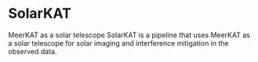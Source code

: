 # SolarKAT
MeerKAT as a solar telescope
SolarKAT is a pipeline that uses MeerKAT as a solar telescope for solar imaging and interference mitigation in the observed data.
